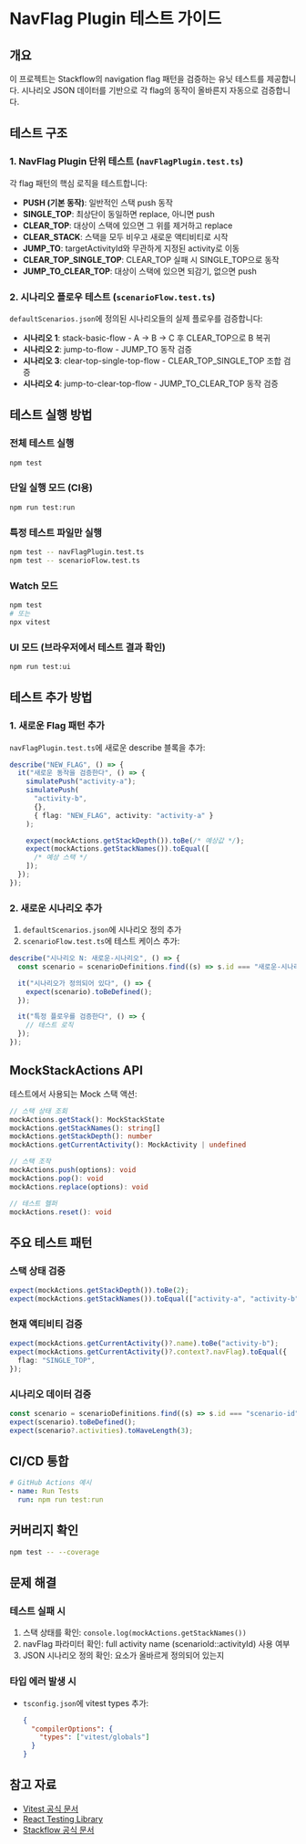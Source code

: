# NavFlag Plugin 테스트 가이드

## 개요

이 프로젝트는 Stackflow의 navigation flag 패턴을 검증하는 유닛 테스트를 제공합니다. 시나리오 JSON 데이터를 기반으로 각 flag의 동작이 올바른지 자동으로 검증합니다.

## 테스트 구조

### 1. NavFlag Plugin 단위 테스트 (`navFlagPlugin.test.ts`)

각 flag 패턴의 핵심 로직을 테스트합니다:

- **PUSH (기본 동작)**: 일반적인 스택 push 동작
- **SINGLE_TOP**: 최상단이 동일하면 replace, 아니면 push
- **CLEAR_TOP**: 대상이 스택에 있으면 그 위를 제거하고 replace
- **CLEAR_STACK**: 스택을 모두 비우고 새로운 액티비티로 시작
- **JUMP_TO**: targetActivityId와 무관하게 지정된 activity로 이동
- **CLEAR_TOP_SINGLE_TOP**: CLEAR_TOP 실패 시 SINGLE_TOP으로 동작
- **JUMP_TO_CLEAR_TOP**: 대상이 스택에 있으면 되감기, 없으면 push

### 2. 시나리오 플로우 테스트 (`scenarioFlow.test.ts`)

`defaultScenarios.json`에 정의된 시나리오들의 실제 플로우를 검증합니다:

- **시나리오 1**: stack-basic-flow - A → B → C 후 CLEAR_TOP으로 B 복귀
- **시나리오 2**: jump-to-flow - JUMP_TO 동작 검증
- **시나리오 3**: clear-top-single-top-flow - CLEAR_TOP_SINGLE_TOP 조합 검증
- **시나리오 4**: jump-to-clear-top-flow - JUMP_TO_CLEAR_TOP 동작 검증

## 테스트 실행 방법

### 전체 테스트 실행

```bash
npm test
```

### 단일 실행 모드 (CI용)

```bash
npm run test:run
```

### 특정 테스트 파일만 실행

```bash
npm test -- navFlagPlugin.test.ts
npm test -- scenarioFlow.test.ts
```

### Watch 모드

```bash
npm test
# 또는
npx vitest
```

### UI 모드 (브라우저에서 테스트 결과 확인)

```bash
npm run test:ui
```

## 테스트 추가 방법

### 1. 새로운 Flag 패턴 추가

`navFlagPlugin.test.ts`에 새로운 describe 블록을 추가:

```typescript
describe("NEW_FLAG", () => {
  it("새로운 동작을 검증한다", () => {
    simulatePush("activity-a");
    simulatePush(
      "activity-b",
      {},
      { flag: "NEW_FLAG", activity: "activity-a" }
    );

    expect(mockActions.getStackDepth()).toBe(/* 예상값 */);
    expect(mockActions.getStackNames()).toEqual([
      /* 예상 스택 */
    ]);
  });
});
```

### 2. 새로운 시나리오 추가

1. `defaultScenarios.json`에 시나리오 정의 추가
2. `scenarioFlow.test.ts`에 테스트 케이스 추가:

```typescript
describe("시나리오 N: 새로운-시나리오", () => {
  const scenario = scenarioDefinitions.find((s) => s.id === "새로운-시나리오");

  it("시나리오가 정의되어 있다", () => {
    expect(scenario).toBeDefined();
  });

  it("특정 플로우를 검증한다", () => {
    // 테스트 로직
  });
});
```

## MockStackActions API

테스트에서 사용되는 Mock 스택 액션:

```typescript
// 스택 상태 조회
mockActions.getStack(): MockStackState
mockActions.getStackNames(): string[]
mockActions.getStackDepth(): number
mockActions.getCurrentActivity(): MockActivity | undefined

// 스택 조작
mockActions.push(options): void
mockActions.pop(): void
mockActions.replace(options): void

// 테스트 헬퍼
mockActions.reset(): void
```

## 주요 테스트 패턴

### 스택 상태 검증

```typescript
expect(mockActions.getStackDepth()).toBe(2);
expect(mockActions.getStackNames()).toEqual(["activity-a", "activity-b"]);
```

### 현재 액티비티 검증

```typescript
expect(mockActions.getCurrentActivity()?.name).toBe("activity-b");
expect(mockActions.getCurrentActivity()?.context?.navFlag).toEqual({
  flag: "SINGLE_TOP",
});
```

### 시나리오 데이터 검증

```typescript
const scenario = scenarioDefinitions.find((s) => s.id === "scenario-id");
expect(scenario).toBeDefined();
expect(scenario?.activities).toHaveLength(3);
```

## CI/CD 통합

```yaml
# GitHub Actions 예시
- name: Run Tests
  run: npm run test:run
```

## 커버리지 확인

```bash
npm test -- --coverage
```

## 문제 해결

### 테스트 실패 시

1. 스택 상태를 확인: `console.log(mockActions.getStackNames())`
2. navFlag 파라미터 확인: full activity name (scenarioId::activityId) 사용 여부
3. JSON 시나리오 정의 확인: 요소가 올바르게 정의되어 있는지

### 타입 에러 발생 시

- `tsconfig.json`에 vitest types 추가:
  ```json
  {
    "compilerOptions": {
      "types": ["vitest/globals"]
    }
  }
  ```

## 참고 자료

- [Vitest 공식 문서](https://vitest.dev/)
- [React Testing Library](https://testing-library.com/react)
- [Stackflow 공식 문서](https://stackflow.so/)
